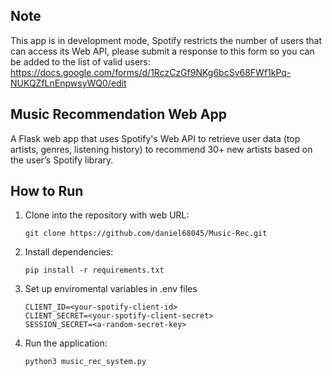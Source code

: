 ## Note

This app is in development mode, Spotify restricts the number of users that can access its Web API, please submit a response to this form so you can be added to the list of valid users: https://docs.google.com/forms/d/1RczCzGf9NKg6bcSy68FWf1kPq-NUKQZfLnEnpwsyWQ0/edit

## Music Recommendation Web App

A Flask web app that uses Spotify's Web API to retrieve user data (top artists, genres, listening history) to recommend 30+ new artists based on the user’s Spotify library.

## How to Run

1. Clone into the repository with web URL:
   ```
   git clone https://github.com/daniel68045/Music-Rec.git
   ```
2. Install dependencies:
   ```
   pip install -r requirements.txt
   ```
3. Set up enviromental variables in .env files
   ```
   CLIENT_ID=<your-spotify-client-id>
   CLIENT_SECRET=<your-spotify-client-secret>
   SESSION_SECRET=<a-random-secret-key>    
   ```
4. Run the application:
   ```
   python3 music_rec_system.py
   ```
